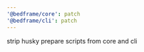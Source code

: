 ```yaml
---
'@bedframe/core': patch
'@bedframe/cli': patch
---
```


strip husky prepare scripts from core and cli
